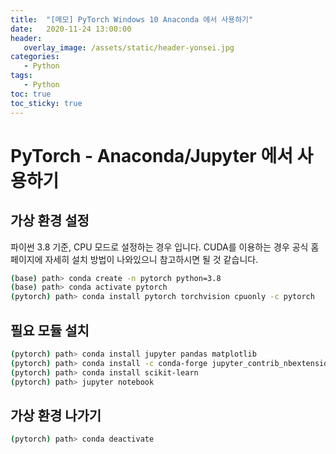 ```yaml
---
title:  "[메모] PyTorch Windows 10 Anaconda 에서 사용하기"
date:   2020-11-24 13:00:00
header:
   overlay_image: /assets/static/header-yonsei.jpg
categories: 
   - Python
tags:
   - Python
toc: true
toc_sticky: true
---
```


# PyTorch - Anaconda/Jupyter 에서 사용하기

## 가상 환경 설정

파이썬 3.8 기준, CPU 모드로 설정하는 경우 입니다. CUDA를 이용하는 경우 공식 홈페이지에 자세히 설치 방법이 나와있으니 참고하시면 될 것 같습니다. 

```bash
(base) path> conda create -n pytorch python=3.8  
(base) path> conda activate pytorch  
(pytorch) path> conda install pytorch torchvision cpuonly -c pytorch 
```

## 필요 모듈 설치

```bash
(pytorch) path> conda install jupyter pandas matplotlib  
(pytorch) path> conda install -c conda-forge jupyter_contrib_nbextensions   
(pytorch) path> conda install scikit-learn  
(pytorch) path> jupyter notebook  
```

## 가상 환경 나가기

```bash
(pytorch) path> conda deactivate 
```


